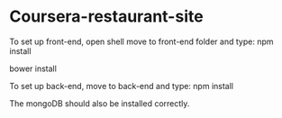 # Coursera-restaurant-site
To set up front-end, open shell move to front-end folder and type:
npm install

bower install

To set up back-end, move to back-end and type:
npm install 

The mongoDB should also be installed correctly.

